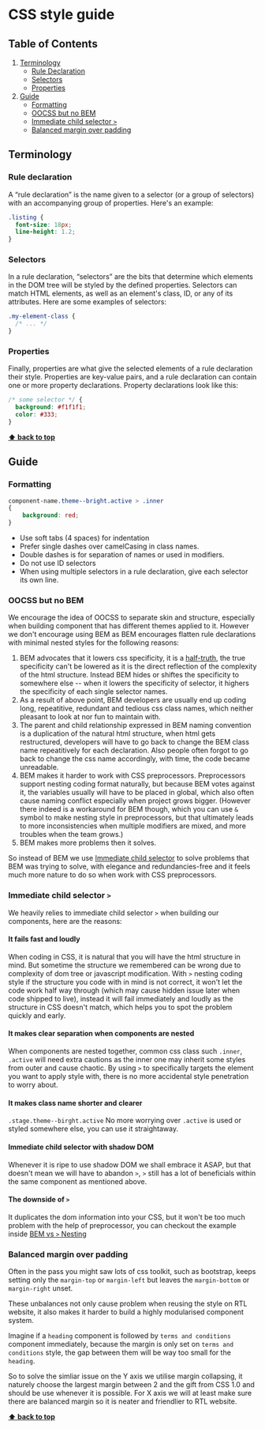 # CSS style guide

## Table of Contents

1. [Terminology](#terminology)
    - [Rule Declaration](#rule-declaration)
    - [Selectors](#selectors)
    - [Properties](#properties)
1. [Guide](#guide)
    - [Formatting](#formatting)
    - [OOCSS but no BEM](#oocss-but-no-bem)
    - [Immediate child selector `>`](#immediate-child-selector)
    - [Balanced margin over padding](#balanced-margin-over-padding)

## Terminology

### Rule declaration

A “rule declaration” is the name given to a selector (or a group of selectors) with an accompanying group of properties. Here's an example:

```css
.listing {
  font-size: 18px;
  line-height: 1.2;
}
```

### Selectors

In a rule declaration, “selectors” are the bits that determine which elements in the DOM tree will be styled by the defined properties. Selectors can match HTML elements, as well as an element's class, ID, or any of its attributes. Here are some examples of selectors:

```css
.my-element-class {
  /* ... */
}
```

### Properties

Finally, properties are what give the selected elements of a rule declaration their style. Properties are key-value pairs, and a rule declaration can contain one or more property declarations. Property declarations look like this:

```css
/* some selector */ {
  background: #f1f1f1;
  color: #333;
}
```

**[⬆ back to top](#table-of-contents)**

## Guide

### Formatting

```css
component-name.theme--bright.active > .inner 
{
    background: red;
}
```

* Use soft tabs (4 spaces) for indentation
* Prefer single dashes over camelCasing in class names.
* Double dashes is for separation of names or used in modifiers.
* Do not use ID selectors
* When using multiple selectors in a rule declaration, give each selector its own line.

### OOCSS but no BEM

We encourage the idea of OOCSS to separate skin and structure, especially when building component that has different themes applied to it. 
However we don't encourage using BEM as BEM encourages flatten rule declarations with minimal nested styles for the following reasons: 

1. BEM advocates that it lowers css specificity, it is a [half-truth](https://en.wikipedia.org/wiki/Half-truth), the true specificity can't be lowered as it is the direct reflection of the complexity of the html structure. Instead BEM hides or shiftes the specificity to somewhere else -- when it lowers the specificity of selector, it highers the specificity of each single selector names.
1. As a result of above point, BEM developers are usually end up coding long, repeatitive, redundant and tedious css class names, which neither pleasant to look at nor fun to maintain with.
1. The parent and child relationship expressed in BEM naming convention is a duplication of the natural html structure, when html gets restructured, developers will have to go back to change the BEM class name repeatitively for each declaration. Also people often forgot to go back to change the css name accordingly, with time, the code became unreadable.
1. BEM makes it harder to work with CSS preprocessors. Preprocessors support nesting coding format naturally, but because BEM votes against it, the variables usually will have to be placed in global, which also often cause naming conflict especially when project grows bigger. (However there indeed is a workaround for BEM though, which you can use `&` symbol to make nesting style in preprocessors, but that ultimately leads to more inconsistencies when multiple modifiers are mixed, and more troubles when the team grows.)
1. BEM makes more problems then it solves.

So instead of BEM we use [Immediate child selector](#immediate-child-selector) to solve problems that BEM was trying to solve, with elegance and redundancies-free and it feels much more nature to do so when work with CSS preprocessors.

### Immediate child selector `>`

We heavily relies to immediate child selector `>` when building our components, here are the reasons:

#### It fails fast and loudly

When coding in CSS, it is natural that you will have the html structure in mind. But sometime the structure we remembered can be wrong due to complexity of dom tree or javascript modification. With `>` nesting coding style if the structure you code with in mind is not correct, it won't let the code work half way through (which may cause hidden issue later when code shipped to live), instead it will fail immediately and loudly as the structure in CSS doesn't match, which helps you to spot the problem quickly and early. 

#### It makes clear separation when components are nested

When components are nested together, common css class such `.inner`, `.active` will need extra cautions as the inner one may inherit some styles from outer and cause chaotic.
By using `>` to specifically targets the element you want to apply style with, there is no more accidental style penetration to worry about.

#### It makes class name shorter and clearer

`.stage.theme--birght.active` No more worrying over `.active` is used or styled somewhere else, you can use it straightaway.

#### Immediate child selector with shadow DOM

Whenever it is ripe to use shadow DOM we shall embrace it ASAP, but that doesn't mean we will have to abandon `>`, `>` still has a lot of beneficials within the same component as mentioned above.

#### The downside of `>`

It duplicates the dom information into your CSS, but it won't be too much problem with the help of preprocessor, you can checkout the example inside [BEM vs `>` Nesting](./bem-vs-ics.md)

### Balanced margin over padding

Often in the pass you might saw lots of css toolkit, such as bootstrap, keeps setting only the `margin-top` or `margin-left` but leaves the `margin-bottom` or `margin-right` unset. 

These unbalances not only cause problem when reusing the style on RTL website, it also makes it harder to build a highly modularised component system. 

Imagine if a `heading` component is followed by `terms and conditions` component immediately, because the margin is only set on `terms and conditions` style, the gap between them will be way too small for the `heading`. 

So to solve the simliar issue on the Y axis we utilise margin collapsing, it naturely choose the largest margin between 2 and the gift from CSS 1.0 and should be use whenever it is possible. For X axis we will at least make sure there are balanced margin so it is neater and friendlier to RTL website.

**[⬆ back to top](#table-of-contents)**